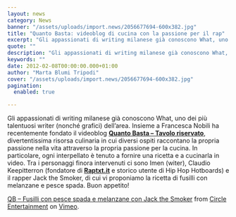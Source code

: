 ```yaml
---
layout: news
category: News
banner: "/assets/uploads/import.news/2056677694-600x382.jpg"
title: "Quanto Basta: videoblog di cucina con la passione per il rap"
excerpt: "Gli appassionati di writing milanese già conoscono What, uno dei più talentuosi writer (nonché grafici) dell’area. Insieme a Francesca Nobili ha recentemente fondato il videoblog Quanto Basta – Tavolo riservato, divertentissima risorsa culinaria in cui diversi ospiti raccontano la propria passione nella vita attraverso la propria passione per la cucina. In particolare, ogni interpellato è [&hellip"
quote: ""
description: "Gli appassionati di writing milanese già conoscono What, uno dei più talentuosi writer (nonché grafici) dell’area. Insieme a Francesca Nobili ha recentemente fondato il videoblog Quanto Basta – Tavolo riservato, divertentissima risorsa culinaria in cui diversi ospiti raccontano la propria passione nella vita attraverso la propria passione per la cucina. In particolare, ogni interpellato è [&hellip"
keywords: ""
date: 2012-02-08T00:00:00.000+01:00
author: "Marta Blumi Tripodi"
cover: "/assets/uploads/import.news/2056677694-600x382.jpg"
pagination:
  enabled: true

---
```


Gli appassionati di writing milanese già conoscono What, uno dei più talentuosi writer (nonché grafici) dell’area. Insieme a Francesca Nobili ha recentemente fondato il videoblog **[Quanto Basta – Tavolo riservato](http://www.tavoloriservatoqb.com/ "http://www.tavoloriservatoqb.com/")**, divertentissima risorsa culinaria in cui diversi ospiti raccontano la propria passione nella vita attraverso la propria passione per la cucina. In particolare, ogni interpellato è tenuto a fornire una ricetta e a cucinarla in video. Tra i personaggi finora intervenuti ci sono Imen (witer), Claudio Keepitterron (fondatore di **[Raptxt.it](http://www.raptxt.it "http://www.raptxt.it")** e storico utente di Hip Hop Hotboards) e il rapper Jack the Smoker, di cui vi proponiamo la ricetta di fusilli con melanzane e pesce spada. Buon appetito!  

[QB – Fusilli con pesce spada e melanzane con Jack the Smoker](https://vimeo.com/36431182) from [Circle Entertainment](https://vimeo.com/circleentertainment) on [Vimeo](https://vimeo.com).